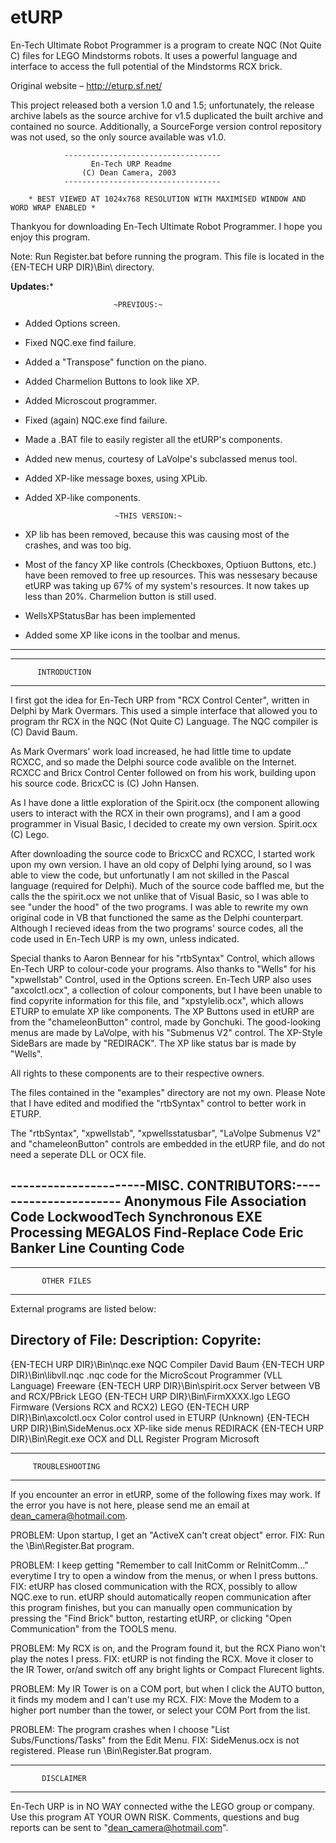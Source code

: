 # etURP
 En-Tech Ultimate Robot Programmer is a program to create NQC (Not Quite C) files for LEGO Mindstorms robots. It uses a powerful language and interface to access the full potential of the Mindstorms RCX brick.

Original website – http://eturp.sf.net/

This project released both a version 1.0 and 1.5; unfortunately, the release archive labels as the source archive for v1.5 duplicated the built archive and contained no source.
Additionally, a SourceForge version control repository was not used, so the only source available was v1.0.


				-----------------------------------
				      En-Tech URP Readme
				    (C) Dean Camera, 2003
				-----------------------------------

	    * BEST VIEWED AT 1024x768 RESOLUTION WITH MAXIMISED WINDOW AND WORD WRAP ENABLED *

Thankyou for downloading En-Tech Ultimate Robot Programmer. I hope you enjoy this program.

Note: Run Register.bat before running the program. This file is located in the \{EN-TECH URP DIR}\Bin\ directory.


****************************************************Updates:*****************************************************

					   	   ~PREVIOUS:~

- Added Options screen.

- Fixed NQC.exe find failure.

- Added a "Transpose" function on the piano.

- Added Charmelion Buttons to look like XP.

- Added Microscout programmer.

- Fixed (again) NQC.exe find failure.

- Made a .BAT file to easily register all the etURP's components.

- Added new menus, courtesy of LaVolpe's subclassed menus tool.

- Added XP-like message boxes, using XPLib.

- Added XP-like components.

						  ~THIS VERSION:~

- XP lib has been removed, because this was causing most of the crashes, and was too big.

- Most of the fancy XP like controls (Checkboxes, Optiuon Buttons, etc.) have been removed to free up resources. This was
  nessesary because etURP was taking up 67% of my system's resources. It now takes up less than 20%. Charmelion button is
  still used.

- WellsXPStatusBar has been implemented

- Added some XP like icons in the toolbar and menus.

*****************************************************************************************************************

-----------------------------------
          INTRODUCTION
-----------------------------------

I first got the idea for En-Tech URP from "RCX Control Center", written in Delphi by Mark Overmars. This used a simple interface that allowed you to program thr RCX in the NQC (Not Quite C) Language. The NQC compiler is (C) David Baum.

As Mark Overmars' work load increased, he had little time to update RCXCC, and so made the Delphi source code avalible on the Internet. RCXCC and Bricx Control Center followed on from his work, building upon his source code. BricxCC is (C) John Hansen.

As I have done a little exploration of the Spirit.ocx (the component allowing users to interact with the RCX in their own programs), and I am a good programmer in Visual Basic, I decided to create my own version. Spirit.ocx (C) Lego.

After downloading the source code to BricxCC and RCXCC, I started work upon my own version. I have an old copy of Delphi lying around, so I was able to view the code, but unfortunatly I am not skilled in the Pascal language (required for Delphi). Much of the source code baffled me, but the calls the the spirit.ocx we not unlike that of Visual Basic, so I was able to see "under the hood" of the two programs. I was able to rewrite my own original code in VB that functioned the same as the Delphi counterpart. Although I recieved ideas from the two programs' source codes, all the code used in En-Tech URP is my own, unless indicated.

Special thanks to Aaron Bennear for his "rtbSyntax" Control, which allows En-Tech URP to colour-code your programs.
Also thanks to "Wells" for his "xpwellstab" Control, used in the Options screen.
En-Tech URP also uses "axcolctl.ocx", a collection of colour components, but I have been unable to find copyrite information for this file, and "xpstylelib.ocx", which allows ETURP to emulate XP like components. The XP Buttons used in etURP are from the "chameleonButton" control, made by Gonchuki. The good-looking menus are made by LaVolpe, with his "Submenus V2" control. The XP-Style SideBars are made by "REDIRACK". The XP like status bar is made by "Wells".

All rights to these components are to their respective owners.

The files contained in the "examples" directory are not my own.
Please Note that I have edited and modified the "rtbSyntax" control to better work in ETURP.

The "rtbSyntax", "xpwellstab", "xpwellsstatusbar", "LaVolpe Submenus V2" and "chameleonButton" controls are embedded in the etURP file, and do not need a seperate DLL or OCX file.

----------------------MISC. CONTRIBUTORS:----------------------
Anonymous				  File Association Code
LockwoodTech			     Synchronous EXE Processing
MEGALOS					      Find-Replace Code
Eric Banker				     Line Counting Code
---------------------------------------------------------------

-----------------------------------
           OTHER FILES
-----------------------------------

External programs are listed below:

Directory of File:			Description:						Copyrite:
----------------------------------------------------------------------------------------------------------------
\{EN-TECH URP DIR}\Bin\nqc.exe		NQC Compiler						David Baum
\{EN-TECH URP DIR}\Bin\libvll.nqc	.nqc code for the MicroScout Programmer (VLL Language)  Freeware
\{EN-TECH URP DIR}\Bin\spirit.ocx	Server between VB and RCX/PBrick			LEGO
\{EN-TECH URP DIR}\Bin\FirmXXXX.lgo	LEGO Firmware (Versions RCX and RCX2)			LEGO
\{EN-TECH URP DIR}\Bin\axcolctl.ocx	Color control used in ETURP				(Unknown)
\{EN-TECH URP DIR}\Bin\SideMenus.ocx	XP-like side menus					REDIRACK
\{EN-TECH URP DIR}\Bin\Regit.exe	OCX and DLL Register Program				Microsoft

-----------------------------------
         TROUBLESHOOTING
-----------------------------------

If you encounter an error in etURP, some of the following fixes may work. If the error you have is not here, please send me an email at dean_camera@hotmail.com.

PROBLEM:  Upon startup, I get an "ActiveX can't creat object" error.
FIX:  Run the \Bin\Register.Bat program.

PROBLEM:  I keep getting "Remember to call InitComm or ReInitComm..." everytime I try to open a window from the menus, or when I press buttons.
FIX:  etURP has closed communication with the RCX, possibly to allow NQC.exe to run. etURP should automatically reopen communication after this program finishes, but you can manually open communication by pressing the "Find Brick" button, restarting etURP, or clicking "Open Communication" from the TOOLS menu.

PROBLEM:  My RCX is on, and the Program found it, but the RCX Piano won't play the notes I press.
FIX:  etURP is not finding the RCX. Move it closer to the IR Tower, or/and switch off any bright lights or Compact Flurecent lights.

PROBLEM:  My IR Tower is on a COM port, but when I click the AUTO button, it finds my modem and I can't use my RCX.
FIX:  Move the Modem to a higher port number than the tower, or select your COM Port from the list.

PROBLEM:  The program crashes when I choose "List Subs/Functions/Tasks" from the Edit Menu.
FIX:  SideMenus.ocx is not registered. Please run \Bin\Register.Bat program.

-----------------------------------
           DISCLAIMER
-----------------------------------

En-Tech URP is in NO WAY connected withe the LEGO group or company. Use this program AT YOUR OWN RISK.
Comments, questions and bug reports can be sent to "dean_camera@hotmail.com".
